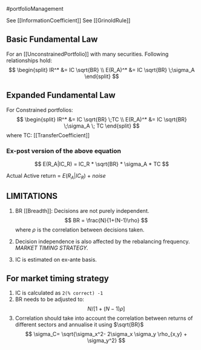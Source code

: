 #portfolioManagement 

See [[InformationCoefficient]]
See [[GrinoldRule]]

## Basic Fundamental Law
For an [[UnconstrainedPortfolio]] with many securities. Following relationships hold: 
$$ 
 \begin{split} 
 IR^* &= IC \sqrt{BR} \\
 E(R_A)^* &= IC \sqrt{BR} \;\sigma_A 
 \end{split} 
$$


## Expanded Fundamental Law
For Constrained portfolios: 
$$ 
 \begin{split} 
 IR^* &= IC \sqrt{BR} \;TC \\
 E(R_A)^* &= IC \sqrt{BR} \;\sigma_A \; TC
 \end{split} 
$$
	where TC: [[TransferCoefficient]] 


### Ex-post version of the above equation 
$$
E(R_A|IC_R) = IC_R * \sqrt{BR} * \sigma_A * TC
$$

Actual Active return  = $E(R_A|IC_R)$ + *noise*

## LIMITATIONS
1. BR [[Breadth]]: Decisions are not purely independent.  
	   $$
	   BR = \frac{N}{1+(N-1)\rho}
	 $$
		where $\rho$ is the correlation between decisions taken. 

2. Decision independence is also affected by the rebalancing frequency. *MARKET TIMING STRATEGY.*
3. IC is estimated on ex-ante basis.

## For market timing strategy 
1. IC is calculated as `2(% correct) -1`
2. BR needs to be adjusted to:
   $$
   N / [1 + (N-1)\rho]
   $$
3. Correlation should take into account the correlation between returns of different sectors and annualise it using $\sqrt{BR}$
   $$
   \sigma_C= \sqrt{\sigma_x^2- 2\sigma_x \sigma_y \rho_{x,y} + \sigma_y^2}
  $$
